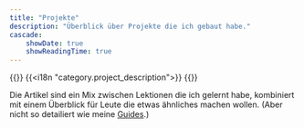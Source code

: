```yaml
---
title: "Projekte"
description: "Überblick über Projekte die ich gebaut habe."
cascade:
    showDate: true
    showReadingTime: true
---
```


{{<lead>}}
{{<i18n "category.project_description">}}
{{</lead>}}

Die Artikel sind ein Mix zwischen Lektionen die ich gelernt habe, kombiniert mit
einem Überblick für Leute die etwas ähnliches machen wollen. (Aber nicht so detailiert
wie meine [Guides](guide).)
